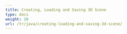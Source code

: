 ```yaml
---
title: Creating, Loading and Saving 3D Scene
type: docs
weight: 10
url: /tr/java/creating-loading-and-saving-3d-scene/
---
```

